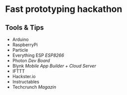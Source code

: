 # Fast prototyping hackathon

## Tools & Tips

- Arduino
- RaspberryPi
- Particle
- Everything ESP *ESP8266*
- Photon *Dev Board*
- Blynk *Mobile App Builder + Cloud Server*
- IFTTT
- Hackster.io
- Instructables
- Techcrunch *Magazin*
